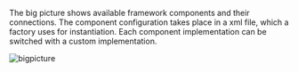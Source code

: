 The big picture shows available framework components and their connections. The component configuration takes place in a xml file, which a factory uses for instantiation. 
Each component implementation can be switched with a custom implementation. 

![bigpicture](imgages/bigpicture.png)
